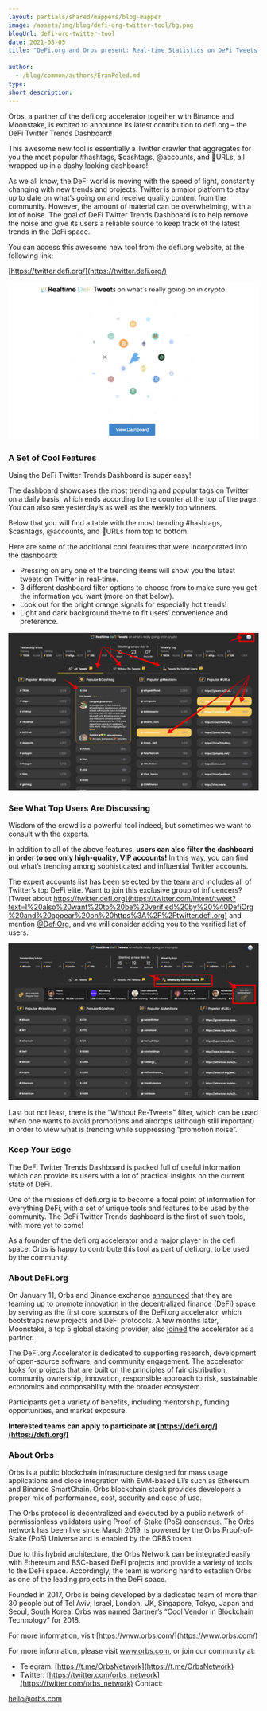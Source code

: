 ```yaml
---
layout: partials/shared/mappers/blog-mapper
image: /assets/img/blog/defi-org-twitter-tool/bg.png
blogUrl: defi-org-twitter-tool
date: 2021-08-05
title: "DeFi.org and Orbs present: Real-time Statistics on DeFi Tweets – Learn What’s Really Going On Crypto Twitter"

author:
  - /blog/common/authors/EranPeled.md
type:
short_description:
---
```


Orbs, a partner of the defi.org accelerator together with Binance and Moonstake, is excited to announce its latest contribution to defi.org – the DeFi Twitter Trends Dashboard!

This awesome new tool is essentially a Twitter crawler that aggregates for you the most popular #hashtags, $cashtags, @accounts, and 🔗URLs, all wrapped up in a dashy looking dashboard!

As we all know, the DeFi world is moving with the speed of light, constantly changing with new trends and projects. Twitter is a major platform to stay up to date on what’s going on and receive quality content from the community. However, the amount of material can be overwhelming, with a lot of noise. The goal of DeFi Twitter Trends Dashboard is to help remove the noise and give its users a reliable source to keep track of the latest trends in the DeFi space.

You can access this awesome new tool from the defi.org website, at the following link:

[https://twitter.defi.org/](https://twitter.defi.org/)

[![img](/assets/img/blog/defi-org-twitter-tool/img1.png)](https://twitter.defi.org/?utm_source=defiorg)

### A Set of Cool Features

Using the DeFi Twitter Trends Dashboard is super easy!

The dashboard showcases the most trending and popular tags on Twitter on a daily basis, which ends according to the counter at the top of the page. You can also see yesterday’s as well as the weekly top winners.

Below that you will find a table with the most trending #hashtags, $cashtags, @accounts, and 🔗URLs from top to bottom.

Here are some of the additional cool features that were incorporated into the dashboard:

- Pressing on any one of the trending items will show you the latest tweets on Twitter in real-time.
- 3 different dashboard filter options to choose from to make sure you get the information you want (more on that below).
- Look out for the bright orange signals for especially hot trends!
- Light and dark background theme to fit users’ convenience and preference.

![img](/assets/img/blog/defi-org-twitter-tool/img2.png)

### See What Top Users Are Discussing

Wisdom of the crowd is a powerful tool indeed, but sometimes we want to consult with the experts.

In addition to all of the above features, **users can also filter the dashboard in order to see only high-quality, VIP accounts!** In this way, you can find out what’s trending among sophisticated and influential Twitter accounts.

The expert accounts list has been selected by the team and includes all of Twitter’s top DeFi elite. Want to join this exclusive group of influencers? [Tweet about https://twitter.defi.org](https://twitter.com/intent/tweet?text=I%20also%20want%20to%20be%20verified%20by%20%40DefiOrg%20and%20appear%20on%20https%3A%2F%2Ftwitter.defi.org) and mention [@DefiOrg](https://defi.org/), and we will consider adding you to the verified list of users.

![img](/assets/img/blog/defi-org-twitter-tool/img3.png)

Last but not least, there is the “Without Re-Tweets” filter, which can be used when one wants to avoid promotions and airdrops (although still important) in order to view what is trending while suppressing “promotion noise”.

### Keep Your Edge

The DeFi Twitter Trends Dashboard is packed full of useful information which can provide its users with a lot of practical insights on the current state of DeFi.

One of the missions of defi.org is to become a focal point of information for everything DeFi, with a set of unique tools and features to be used by the community. The DeFi Twitter Trends dashboard is the first of such tools, with more yet to come!

As a founder of the defi.org accelerator and a major player in the defi space, Orbs is happy to contribute this tool as part of defi.org, to be used by the community.

<div class='line-separator'></div>

### About DeFi.org

On January 11, Orbs and Binance exchange [announced](https://www.binance.org/en/blog/orbs-and-binance-team-up-to-launch-defi-accelerator/) that they are teaming up to promote innovation in the decentralized finance (DeFi) space by serving as the first core sponsors of the DeFi.org accelerator, which bootstraps new projects and DeFi protocols. A few months later, Moonstake, a top 5 global staking provider, also [joined](https://www.announcements.defi.org/moonstake) the accelerator as a partner.

The DeFi.org Accelerator is dedicated to supporting research, development of open-source software, and community engagement. The accelerator looks for projects that are built on the principles of fair distribution, community ownership, innovation, responsible approach to risk, sustainable economics and composability with the broader ecosystem.

Participants get a variety of benefits, including mentorship, funding opportunities, and market exposure.

**Interested teams can apply to participate at [https://defi.org/](https://defi.org/)**

<div class='line-separator'></div>

### About Orbs

Orbs is a public blockchain infrastructure designed for mass usage applications and close integration with EVM-based L1’s such as Ethereum and Binance SmartChain. Orbs blockchain stack provides developers a proper mix of performance, cost, security and ease of use.

The Orbs protocol is decentralized and executed by a public network of permissionless validators using Proof-of-Stake (PoS) consensus. The Orbs network has been live since March 2019, is powered by the Orbs Proof-of-Stake (PoS) Universe and is enabled by the ORBS token.

Due to this hybrid architecture, the Orbs Network can be integrated easily with Ethereum and BSC-based DeFi projects and provide a variety of tools to the DeFi space. Accordingly, the team is working hard to establish Orbs as one of the leading projects in the DeFi space.

Founded in 2017, Orbs is being developed by a dedicated team of more than 30 people out of Tel Aviv, Israel, London, UK, Singapore, Tokyo, Japan and Seoul, South Korea. Orbs was named Gartner’s “Cool Vendor in Blockchain Technology” for 2018.

For more information, visit [https://www.orbs.com/](https://www.orbs.com/)

For more information, please visit www.orbs.com, or join our community at:

- Telegram: [https://t.me/OrbsNetwork](https://t.me/OrbsNetwork)
- Twitter: [https://twitter.com/orbs_network](https://twitter.com/orbs_network)
  Contact:

[hello@orbs.com](hello@orbs.com, "email")
